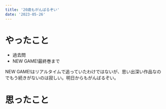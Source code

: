 ```yaml
---
title: '20歳もがんばるぞい'
date: '2023-05-26'
---
```


# やったこと

- 過去問
- NEW GAME!最終巻まで

NEW GAME!はリアルタイムで追っていたわけではないが、思い出深い作品なのでもう続きがないのは寂しい。明日からもがんばるぞい。


# 思ったこと

